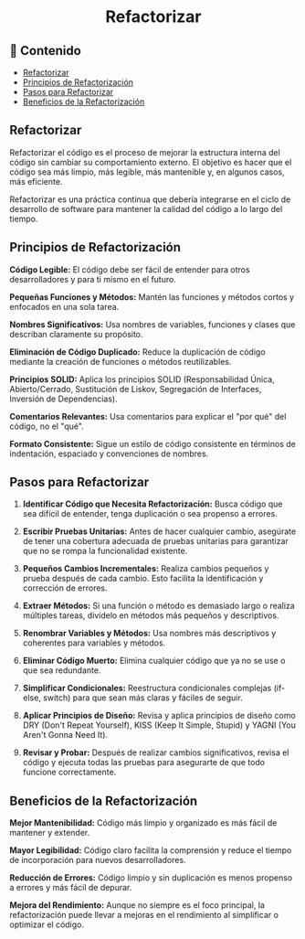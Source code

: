 <h1 align="center">Refactorizar</h1>

<h2>📑 Contenido</h2>

- [Refactorizar](#refactorizar)
- [Principios de Refactorización](#principios-de-refactorización)
- [Pasos para Refactorizar](#pasos-para-refactorizar)
- [Beneficios de la Refactorización](#beneficios-de-la-refactorización)

## Refactorizar

Refactorizar el código es el proceso de mejorar la estructura interna del código sin cambiar su comportamiento externo. El objetivo es hacer que el código sea más limpio, más legible, más mantenible y, en algunos casos, más eficiente.

Refactorizar es una práctica continua que debería integrarse en el ciclo de desarrollo de software para mantener la calidad del código a lo largo del tiempo.

## Principios de Refactorización

**Código Legible:** El código debe ser fácil de entender para otros desarrolladores y para ti mismo en el futuro.

**Pequeñas Funciones y Métodos:** Mantén las funciones y métodos cortos y enfocados en una sola tarea.

**Nombres Significativos:** Usa nombres de variables, funciones y clases que describan claramente su propósito.

**Eliminación de Código Duplicado:** Reduce la duplicación de código mediante la creación de funciones o métodos reutilizables.

**Principios SOLID:** Aplica los principios SOLID (Responsabilidad Única, Abierto/Cerrado, Sustitución de Liskov, Segregación de Interfaces, Inversión de Dependencias).

**Comentarios Relevantes:** Usa comentarios para explicar el "por qué" del código, no el "qué".

**Formato Consistente:** Sigue un estilo de código consistente en términos de indentación, espaciado y convenciones de nombres.

## Pasos para Refactorizar

1. **Identificar Código que Necesita Refactorización:** Busca código que sea difícil de entender, tenga duplicación o sea propenso a errores.

1. **Escribir Pruebas Unitarias:** Antes de hacer cualquier cambio, asegúrate de tener una cobertura adecuada de pruebas unitarias para garantizar que no se rompa la funcionalidad existente.

1. **Pequeños Cambios Incrementales:** Realiza cambios pequeños y prueba después de cada cambio. Esto facilita la identificación y corrección de errores.

1. **Extraer Métodos:** Si una función o método es demasiado largo o realiza múltiples tareas, divídelo en métodos más pequeños y descriptivos.

1. **Renombrar Variables y Métodos:** Usa nombres más descriptivos y coherentes para variables y métodos.

1. **Eliminar Código Muerto:** Elimina cualquier código que ya no se use o que sea redundante.

1. **Simplificar Condicionales:** Reestructura condicionales complejas (if-else, switch) para que sean más claras y fáciles de seguir.

1. **Aplicar Principios de Diseño:** Revisa y aplica principios de diseño como DRY (Don't Repeat Yourself), KISS (Keep It Simple, Stupid) y YAGNI (You Aren't Gonna Need It).

1. **Revisar y Probar:** Después de realizar cambios significativos, revisa el código y ejecuta todas las pruebas para asegurarte de que todo funcione correctamente.

## Beneficios de la Refactorización

**Mejor Mantenibilidad:** Código más limpio y organizado es más fácil de mantener y extender.

**Mayor Legibilidad:** Código claro facilita la comprensión y reduce el tiempo de incorporación para nuevos desarrolladores.

**Reducción de Errores:** Código limpio y sin duplicación es menos propenso a errores y más fácil de depurar.

**Mejora del Rendimiento:** Aunque no siempre es el foco principal, la refactorización puede llevar a mejoras en el rendimiento al simplificar o optimizar el código.
